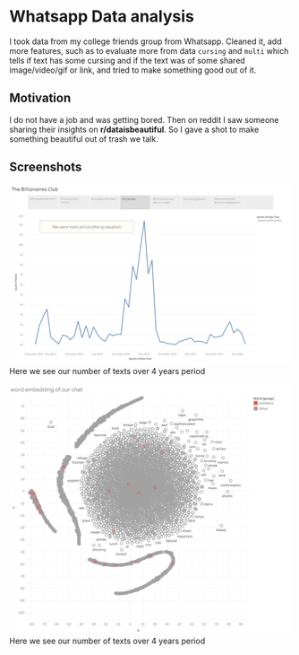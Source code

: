 # Whatsapp Data analysis
I took data from my college friends group from Whatsapp. Cleaned it, add more features, such as  to evaluate more from data  `cursing` and `multi` which tells if text has some cursing and if the text was of some shared image/video/gif or link, and tried to make something good out of it.
## Motivation
I do not have a job and was getting bored. Then on reddit I saw someone sharing their insights on **r/dataisbeautiful**. So I gave a shot to make something beautiful out of trash we talk.

## Screenshots
   ![alt text]( https://github.com/supersuyash/project/blob/master/Whatsapp/Pictures/our%20journey.png )
       Here we see our number of texts over 4 years period
       
       
![alt text]( https://github.com/supersuyash/project/blob/master/Whatsapp/Pictures/word%20embedding%20of%20our%20chat.png )
       Here we see our number of texts over 4 years period
